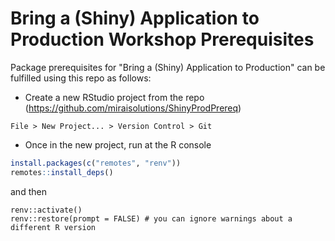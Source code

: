 # Bring a (Shiny) Application to Production Workshop Prerequisites

Package prerequisites for "Bring a (Shiny) Application to Production" can be fulfilled using this repo as follows:

- Create a new RStudio project from the repo (https://github.com/miraisolutions/ShinyProdPrereq)

```
File > New Project... > Version Control > Git
```
  
- Once in the new project, run at the R console
``` r
install.packages(c("remotes", "renv"))
remotes::install_deps()
```
  
and then
```
renv::activate()
renv::restore(prompt = FALSE) # you can ignore warnings about a different R version
```
